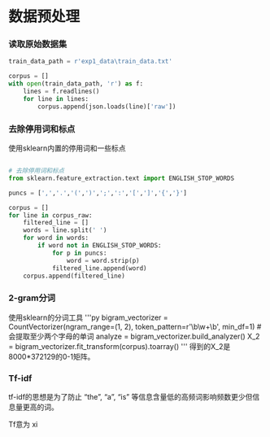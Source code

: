 # 数据预处理

### 读取原始数据集
```python
train_data_path = r'exp1_data\train_data.txt'

corpus = []
with open(train_data_path, 'r') as f:
    lines = f.readlines()
    for line in lines:
        corpus.append(json.loads(line)['raw'])
```
### 去除停用词和标点
使用sklearn内置的停用词和一些标点
```py

# 去除停用词和标点
from sklearn.feature_extraction.text import ENGLISH_STOP_WORDS

puncs = [',','.','(',')',';',':','[',']','{','}']

corpus = []
for line in corpus_raw:
    filtered_line = []
    words = line.split(' ')
    for word in words:
        if word not in ENGLISH_STOP_WORDS:
            for p in puncs:
                word = word.strip(p)
            filtered_line.append(word)
    corpus.append(filtered_line)
```
### 2-gram分词
使用sklearn的分词工具
'''py
bigram_vectorizer = CountVectorizer(ngram_range=(1, 2),
                                    token_pattern=r'\b\w+\b', min_df=1) # 会提取至少两个字母的单词
analyze = bigram_vectorizer.build_analyzer()
X_2 = bigram_vectorizer.fit_transform(corpus).toarray()
'''
得到的X_2是8000*372129的0-1矩阵。

### Tf-idf
tf-idf的思想是为了防止 “the”, “a”, “is” 等信息含量低的高频词影响频数更少但信息量更高的词。

Tf意为 xi